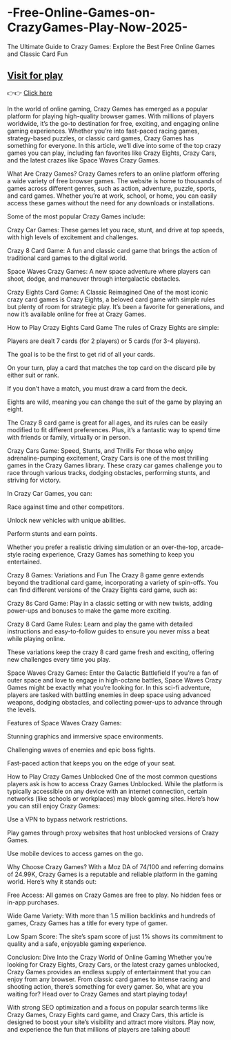 # -Free-Online-Games-on-CrazyGames-Play-Now-2025-
The Ultimate Guide to Crazy Games: Explore the Best Free Online Games and Classic Card Fun


## [Visit for play](https://cloudtunnels.com/)

👉👉 [Click here](https://cloudtunnels.com/)



In the world of online gaming, Crazy Games has emerged as a popular platform for playing high-quality browser games. With millions of players worldwide, it’s the go-to destination for free, exciting, and engaging online gaming experiences. Whether you’re into fast-paced racing games, strategy-based puzzles, or classic card games, Crazy Games has something for everyone. In this article, we’ll dive into some of the top crazy games you can play, including fan favorites like Crazy Eights, Crazy Cars, and the latest crazes like Space Waves Crazy Games.

What Are Crazy Games?
Crazy Games refers to an online platform offering a wide variety of free browser games. The website is home to thousands of games across different genres, such as action, adventure, puzzle, sports, and card games. Whether you’re at work, school, or home, you can easily access these games without the need for any downloads or installations.

Some of the most popular Crazy Games include:

Crazy Car Games: These games let you race, stunt, and drive at top speeds, with high levels of excitement and challenges.

Crazy 8 Card Game: A fun and classic card game that brings the action of traditional card games to the digital world.

Space Waves Crazy Games: A new space adventure where players can shoot, dodge, and maneuver through intergalactic obstacles.

Crazy Eights Card Game: A Classic Reimagined
One of the most iconic crazy card games is Crazy Eights, a beloved card game with simple rules but plenty of room for strategic play. It’s been a favorite for generations, and now it’s available online for free at Crazy Games.

How to Play Crazy Eights Card Game
The rules of Crazy Eights are simple:

Players are dealt 7 cards (for 2 players) or 5 cards (for 3-4 players).

The goal is to be the first to get rid of all your cards.

On your turn, play a card that matches the top card on the discard pile by either suit or rank.

If you don’t have a match, you must draw a card from the deck.

Eights are wild, meaning you can change the suit of the game by playing an eight.

The Crazy 8 card game is great for all ages, and its rules can be easily modified to fit different preferences. Plus, it’s a fantastic way to spend time with friends or family, virtually or in person.

Crazy Cars Game: Speed, Stunts, and Thrills
For those who enjoy adrenaline-pumping excitement, Crazy Cars is one of the most thrilling games in the Crazy Games library. These crazy car games challenge you to race through various tracks, dodging obstacles, performing stunts, and striving for victory.

In Crazy Car Games, you can:

Race against time and other competitors.

Unlock new vehicles with unique abilities.

Perform stunts and earn points.

Whether you prefer a realistic driving simulation or an over-the-top, arcade-style racing experience, Crazy Games has something to keep you entertained.

Crazy 8 Games: Variations and Fun
The Crazy 8 game genre extends beyond the traditional card game, incorporating a variety of spin-offs. You can find different versions of the Crazy Eights card game, such as:

Crazy 8s Card Game: Play in a classic setting or with new twists, adding power-ups and bonuses to make the game more exciting.

Crazy 8 Card Game Rules: Learn and play the game with detailed instructions and easy-to-follow guides to ensure you never miss a beat while playing online.

These variations keep the crazy 8 card game fresh and exciting, offering new challenges every time you play.

Space Waves Crazy Games: Enter the Galactic Battlefield
If you’re a fan of outer space and love to engage in high-octane battles, Space Waves Crazy Games might be exactly what you’re looking for. In this sci-fi adventure, players are tasked with battling enemies in deep space using advanced weapons, dodging obstacles, and collecting power-ups to advance through the levels.

Features of Space Waves Crazy Games:

Stunning graphics and immersive space environments.

Challenging waves of enemies and epic boss fights.

Fast-paced action that keeps you on the edge of your seat.

How to Play Crazy Games Unblocked
One of the most common questions players ask is how to access Crazy Games Unblocked. While the platform is typically accessible on any device with an internet connection, certain networks (like schools or workplaces) may block gaming sites. Here’s how you can still enjoy Crazy Games:

Use a VPN to bypass network restrictions.

Play games through proxy websites that host unblocked versions of Crazy Games.

Use mobile devices to access games on the go.

Why Choose Crazy Games?
With a Moz DA of 74/100 and referring domains of 24.99K, Crazy Games is a reputable and reliable platform in the gaming world. Here’s why it stands out:

Free Access: All games on Crazy Games are free to play. No hidden fees or in-app purchases.

Wide Game Variety: With more than 1.5 million backlinks and hundreds of games, Crazy Games has a title for every type of gamer.

Low Spam Score: The site’s spam score of just 1% shows its commitment to quality and a safe, enjoyable gaming experience.

Conclusion: Dive Into the Crazy World of Online Gaming
Whether you’re looking for Crazy Eights, Crazy Cars, or the latest crazy games unblocked, Crazy Games provides an endless supply of entertainment that you can enjoy from any browser. From classic card games to intense racing and shooting action, there’s something for every gamer. So, what are you waiting for? Head over to Crazy Games and start playing today!

With strong SEO optimization and a focus on popular search terms like Crazy Games, Crazy Eights card game, and Crazy Cars, this article is designed to boost your site’s visibility and attract more visitors. Play now, and experience the fun that millions of players are talking about!
